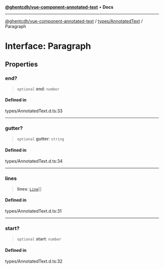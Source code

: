 [**@ghentcdh/vue-component-annotated-text**](../../../README.md) • **Docs**

***

[@ghentcdh/vue-component-annotated-text](../../../modules.md) / [types/AnnotatedText](../README.md) / Paragraph

# Interface: Paragraph

## Properties

### end?

> `optional` **end**: `number`

#### Defined in

types/AnnotatedText.d.ts:33

***

### gutter?

> `optional` **gutter**: `string`

#### Defined in

types/AnnotatedText.d.ts:34

***

### lines

> **lines**: [`Line`](Line.md)[]

#### Defined in

types/AnnotatedText.d.ts:31

***

### start?

> `optional` **start**: `number`

#### Defined in

types/AnnotatedText.d.ts:32

